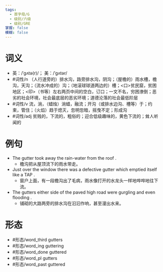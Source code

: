 ```yaml
---
tags:
  - 首字母/G
  - 级别/六级
  - 级别/GRE
掌握: false
模糊: false
---
```

# 词义
- 英：/ˈɡʌtə(r)/； 美：/ˈɡʌtər/
- #词性/n  （人行道旁的）排水沟，路旁排水沟，阴沟；（屋檐的）雨水槽，檐沟，天沟；（流水冲成的）沟；（地滚球球道两边的）槽；<口>贫民窟，贫困地区；<印>（书等）左右两页中间的空白，订口；一文不名，穷困潦倒；恶劣的社会环境，社会最底层的恶劣环境；道德沦落的社会最低阶层
- #词性/v  流，淌，（蜡烛）淌蜡，融流；开沟（或排水边沟、槽等）于；约束，管住；（火焰）趋于熄灭，忽明忽暗，摇曳不定；形成沟
- #词性/adj  贫贱的，下流的，粗俗的；迎合低级趣味的，黄色下流的；耸人听闻的
# 例句
- The gutter took away the rain-water from the roof .
	- 檐沟把从屋顶流下的雨水带走。
- Just over the window there was a defective gutter which emptied itself like a TAP .
	- 窗户上面，有一段檐沟出了毛病，雨水像打开的水龙头一样地哗哗地往下流。
- The gutters either side of the paved high road were gurgling and even flooding .
	- 铺砌的大路两旁的排水沟在汩汩作响，甚至漫出水来。
# 形态
- #形态/word_third gutters
- #形态/word_ing guttering
- #形态/word_done guttered
- #形态/word_pl gutters
- #形态/word_past guttered
